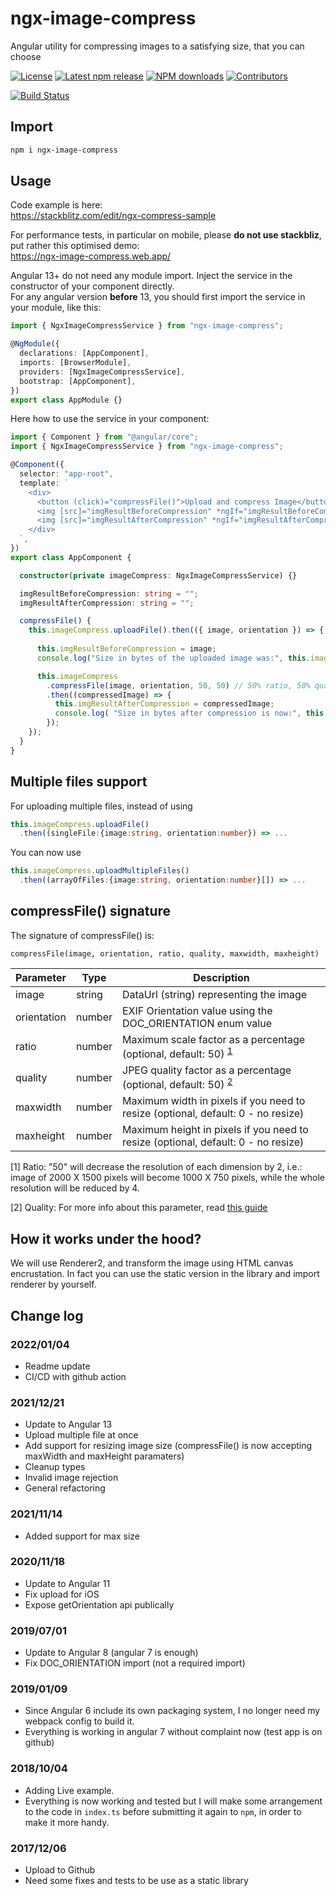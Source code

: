 # ngx-image-compress

Angular utility for compressing images to a satisfying size, that you can choose

[![License](https://img.shields.io/npm/l/ngx-image-compress?color=5470c6)](https://github.com/ngx-image-compress/actions/blob/master/LICENSE) [![Latest npm release](https://img.shields.io/npm/v/ngx-image-compress?color=91cc75)](https://www.npmjs.com/package/ngx-image-compress) [![NPM downloads](https://img.shields.io/npm/dm/ngx-image-compress.svg?label=npm%20downloads&style=flat&color=fac858)](https://www.npmjs.com/package/ngx-image-compress) [![Contributors](https://img.shields.io/github/contributors/dfa1234/ngx-image-compress?color=3ba272)](https://github.com/dfa1234/ngx-image-compress/graphs/contributors) 

[![Build Status](https://github.com/dfa1234/ngx-image-compress/actions/workflows/on-merge.yml/badge.svg)](https://github.com/dfa1234/ngx-image-compress/actions/workflows/on-merge.yml)

## Import

```sh
npm i ngx-image-compress
```

## Usage

Code example is here:  
https://stackblitz.com/edit/ngx-compress-sample

For performance tests, in particular on mobile, please **do not use stackbliz**, put rather this optimised demo:  
https://ngx-image-compress.web.app/

Angular 13+ do not need any module import. Inject the service in the constructor of your component directly.  
For any angular version **before** 13, you should first import the service in your module, like this:

```typescript
import { NgxImageCompressService } from "ngx-image-compress";

@NgModule({
  declarations: [AppComponent],
  imports: [BrowserModule],
  providers: [NgxImageCompressService],
  bootstrap: [AppComponent],
})
export class AppModule {}
```

Here how to use the service in your component:

```typescript
import { Component } from "@angular/core";
import { NgxImageCompressService } from "ngx-image-compress";

@Component({
  selector: "app-root",
  template: `
    <div>
      <button (click)="compressFile()">Upload and compress Image</button>
      <img [src]="imgResultBeforeCompression" *ngIf="imgResultBeforeCompression" />
      <img [src]="imgResultAfterCompression" *ngIf="imgResultAfterCompression"  />
    </div>
  `,
})
export class AppComponent {

  constructor(private imageCompress: NgxImageCompressService) {}

  imgResultBeforeCompression: string = "";
  imgResultAfterCompression: string = "";

  compressFile() {
    this.imageCompress.uploadFile().then(({ image, orientation }) => {
    
      this.imgResultBeforeCompression = image;
      console.log("Size in bytes of the uploaded image was:", this.imageCompress.byteCount(image));

      this.imageCompress
        .compressFile(image, orientation, 50, 50) // 50% ratio, 50% quality
        .then((compressedImage) => {
          this.imgResultAfterCompression = compressedImage;
          console.log( "Size in bytes after compression is now:", this.imageCompress.byteCount(compressedImage));
        });
    });
  }
}
```

## Multiple files support

For uploading multiple files, instead of using

```ts
this.imageCompress.uploadFile()
  .then((singleFile:{image:string, orientation:number}) => ...
```

You can now use

```ts
this.imageCompress.uploadMultipleFiles()
  .then((arrayOfFiles:{image:string, orientation:number}[]) => ...
```

## compressFile() signature

The signature of compressFile() is:

`compressFile(image, orientation, ratio, quality, maxwidth, maxheight)`

| Parameter   | Type   | Description                                                                       |
| ----------- | ------ | --------------------------------------------------------------------------------- |
| image       | string | DataUrl (string) representing the image                                           |
| orientation | number | EXIF Orientation value using the DOC_ORIENTATION enum value                       |
| ratio       | number | Maximum scale factor as a percentage (optional, default: 50) <sup>[1](#fn1)</sup> |
| quality     | number | JPEG quality factor as a percentage (optional, default: 50) <sup>[2](#fn2)</sup>  |
| maxwidth    | number | Maximum width in pixels if you need to resize (optional, default: 0 - no resize)  |
| maxheight   | number | Maximum height in pixels if you need to resize (optional, default: 0 - no resize) |


<a name="fn1">[1]</a> Ratio: "50" will decrease the resolution of each dimension by 2, i.e.:
image of 2000 X 1500 pixels will become 1000 X 750 pixels, while the whole resolution will be reduced by 4.  

<a name="fn2">[2]</a> Quality: For more info about this parameter, read [this guide](http://fotoforensics.com/tutorial-estq.php)

## How it works under the hood?

We will use Renderer2, and transform the image using HTML canvas encrustation.
In fact you can use the static version in the library and import renderer by yourself.

## Change log

### 2022/01/04

- Readme update
- CI/CD with github action

### 2021/12/21

- Update to Angular 13
- Upload multiple file at once
- Add support for resizing image size (compressFile() is now accepting maxWidth and maxHeight paramaters)
- Cleanup types
- Invalid image rejection
- General refactoring

### 2021/11/14

- Added support for max size

### 2020/11/18

- Update to Angular 11
- Fix upload for iOS
- Expose getOrientation api publically

### 2019/07/01

- Update to Angular 8 (angular 7 is enough)
- Fix DOC_ORIENTATION import (not a required import)

### 2019/01/09

- Since Angular 6 include its own packaging system, I no longer need my webpack config to build it.
- Everything is working in angular 7 without complaint now (test app is on github)

### 2018/10/04

- Adding Live example.
- Everything is now working and tested but I will make some arrangement to the code in `index.ts` before submitting it again to `npm`, in order to make it more handy.

### 2017/12/06

- Upload to Github
- Need some fixes and tests to be use as a static library
